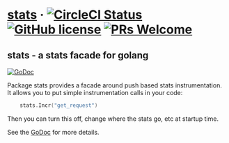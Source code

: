 # [stats](https://github.com/MediaMath/stats) &middot; [![CircleCI Status](https://circleci.com/gh/MediaMath/stats.svg?style=shield)](https://circleci.com/gh/MediaMath/stats) [![GitHub license](https://img.shields.io/badge/license-BSD3-blue.svg)](https://github.com/MediaMath/stats/blob/master/LICENSE) [![PRs Welcome](https://img.shields.io/badge/PRs-welcome-brightgreen.svg)](https://github.com/MediaMath/stats/blob/master/CONTRIBUTING.md)

## stats - a stats facade for golang 
[![GoDoc](https://godoc.org/github.com/MediaMath/stats?status.png)](https://godoc.org/github.com/MediaMath/stats)

Package stats provides a facade around push based stats instrumentation.  It allows you to put simple instrumentation calls in your code:

```go
	stats.Incr("get_request")
```

Then you can turn this off, change where the stats go, etc at startup time.

See the [GoDoc](https://godoc.org/github.com/MediaMath/stats) for more details.

